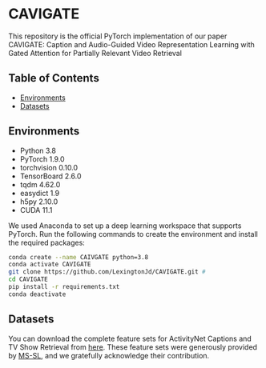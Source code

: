 # CAVIGATE
This repository is the official PyTorch implementation of our paper CAVIGATE: Caption and Audio-Guided Video Representation Learning with Gated Attention for Partially Relevant Video Retrieval

## Table of Contents
- [Environments](#environments)
- [Datasets](#Datasets)

## Environments
- Python 3.8  
- PyTorch 1.9.0  
- torchvision 0.10.0  
- TensorBoard 2.6.0  
- tqdm 4.62.0  
- easydict 1.9  
- h5py 2.10.0  
- CUDA 11.1

We used Anaconda to set up a deep learning workspace that supports PyTorch. Run the following commands to create the environment and install the required packages:
```bash
conda create --name CAIVGATE python=3.8
conda activate CAVIGATE
git clone https://github.com/LexingtonJd/CAVIGATE.git # 
cd CAVIGATE
pip install -r requirements.txt
conda deactivate
 ```

## Datasets
You can download the complete feature sets for ActivityNet Captions and TV Show Retrieval from [here](https://drive.google.com/drive/folders/11dRUeXmsWU25VMVmeuHc9nffzmZhPJEj). These feature sets were generously provided by [MS-SL](https://github.com/HuiGuanLab/ms-sl), and we gratefully acknowledge their contribution.

